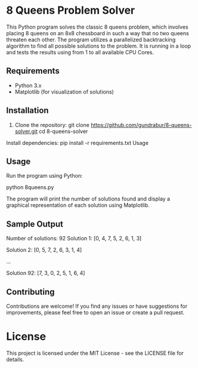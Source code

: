 # 8 Queens Problem Solver

This Python program solves the classic 8 queens problem, which involves placing 8 queens on an 8x8 chessboard in such a way that no two queens threaten each other. The program utilizes a parallelized backtracking algorithm to find all possible solutions to the problem.
It is running in a loop and tests the results using from 1 to all available CPU Cores.

## Requirements

- Python 3.x
- Matplotlib (for visualization of solutions)

## Installation

1. Clone the repository:
   git clone https://github.com/gundrabur/8-queens-solver.git
   cd 8-queens-solver

Install dependencies:
pip install -r requirements.txt
Usage

## Usage
Run the program using Python:

python 8queens.py

The program will print the number of solutions found and display a graphical representation of each solution using Matplotlib.

## Sample Output
Number of solutions: 92
Solution 1:
[0, 4, 7, 5, 2, 6, 1, 3]

Solution 2:
[0, 5, 7, 2, 6, 3, 1, 4]

...

Solution 92:
[7, 3, 0, 2, 5, 1, 6, 4]

## Contributing
Contributions are welcome! If you find any issues or have suggestions for improvements, please feel free to open an issue or create a pull request.

# License
This project is licensed under the MIT License - see the LICENSE file for details.
